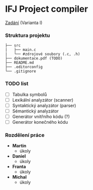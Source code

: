 
# IFJ Project compiler

[Zadání](https://wis.fit.vutbr.cz/FIT/st/cfs.php?file=/course/IFJ-IT/projects/ifj2020.pdf) (Varianta I)

### Struktura projektu
```
├── src
|   ├── main.c
|   └── #zdrojové soubory (.c, .h)
├── dokumentace.pdf (TODO)
├── README.md
├── .editorconfig
└── .gitignore
```

### TODO list
- [ ] Tabulka symbolů
- [ ] Lexikální analyzátor (scanner)
- [ ] Syntaktický analyzátor (parser)
- [ ] Sémantický analyzátor
- [ ] Generátor vnitřního kódu (?)
- [ ] Generátor konečného kódu

### Rozdělení práce
- **Martin**
   -  úkoly
- **Daniel**
   -  úkoly
- **Franta**
   -  úkoly
- **Michal**
   -  úkoly

